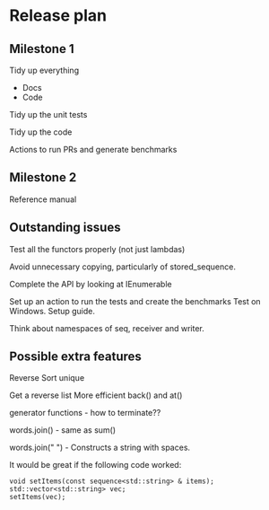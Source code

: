 # Release plan

## Milestone 1

Tidy up everything
- Docs
- Code

Tidy up the unit tests

Tidy up the code

Actions to run PRs and generate benchmarks

## Milestone 2

Reference manual

## Outstanding issues

Test all the functors properly (not just lambdas)

Avoid unnecessary copying, particularly of stored_sequence.

Complete the API by looking at IEnumerable

Set up an action to run the tests and create the benchmarks
Test on Windows.
Setup guide.

Think about namespaces of seq, receiver and writer.

## Possible extra features

Reverse
Sort
unique

Get a reverse list
More efficient back() and at()

generator functions - how to terminate??

words.join() - same as sum()

words.join(" ") - Constructs a string with spaces.


It would be great if the following code worked:


```
void setItems(const sequence<std::string> & items);
std::vector<std::string> vec;
setItems(vec);
```
